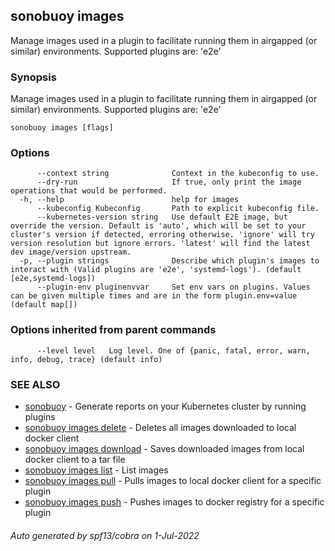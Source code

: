 ## sonobuoy images

Manage images used in a plugin to facilitate running them in airgapped (or similar) environments. Supported plugins are: 'e2e'

### Synopsis

Manage images used in a plugin to facilitate running them in airgapped (or similar) environments. Supported plugins are: 'e2e'

```
sonobuoy images [flags]
```

### Options

```
      --context string              Context in the kubeconfig to use.
      --dry-run                     If true, only print the image operations that would be performed.
  -h, --help                        help for images
      --kubeconfig Kubeconfig       Path to explicit kubeconfig file.
      --kubernetes-version string   Use default E2E image, but override the version. Default is 'auto', which will be set to your cluster's version if detected, erroring otherwise. 'ignore' will try version resolution but ignore errors. 'latest' will find the latest dev image/version upstream.
  -p, --plugin strings              Describe which plugin's images to interact with (Valid plugins are 'e2e', 'systemd-logs'). (default [e2e,systemd-logs])
      --plugin-env pluginenvvar     Set env vars on plugins. Values can be given multiple times and are in the form plugin.env=value (default map[])
```

### Options inherited from parent commands

```
      --level level   Log level. One of {panic, fatal, error, warn, info, debug, trace} (default info)
```

### SEE ALSO

* [sonobuoy](sonobuoy.md)	 - Generate reports on your Kubernetes cluster by running plugins
* [sonobuoy images delete](sonobuoy_images_delete.md)	 - Deletes all images downloaded to local docker client
* [sonobuoy images download](sonobuoy_images_download.md)	 - Saves downloaded images from local docker client to a tar file
* [sonobuoy images list](sonobuoy_images_list.md)	 - List images
* [sonobuoy images pull](sonobuoy_images_pull.md)	 - Pulls images to local docker client for a specific plugin
* [sonobuoy images push](sonobuoy_images_push.md)	 - Pushes images to docker registry for a specific plugin

###### Auto generated by spf13/cobra on 1-Jul-2022
